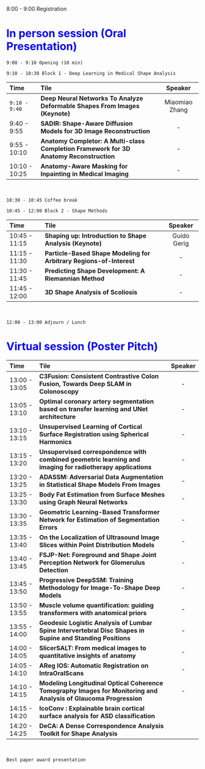 
8:00 - 9:00 Registration

# <span style="color:blue">In person session (Oral Presentation) </span> <br>

```
9:00 - 9:10 Opening (10 min) 
```

```
9:10 - 10:30 Block 1 - Deep Learning in Medical Shape Analysis
```

| Time   |      Tile      |  Speaker |
|:--------------|:-------------------------|:---------:|
| ```9:10 - 9:40```  | **Deep Neural Networks To Analyze Deformable Shapes From Images (Keynote)**             | Miaomiao Zhang |
| 9:40 - 9:55  | **SADIR: Shape-Aware Diffusion Models for 3D Image Reconstruction**                     |      -         |
| 9:55 - 10:10 | **Anatomy Completor: A Multi-class Completion Framework for 3D Anatomy Reconstruction** |      -         |
| 10:10 - 10:25| **Anatomy-Aware Masking for Inpainting in Medical Imaging**                             |      -         | 

<br>

```
10:30 - 10:45 Coffee break
```

```
10:45 - 12:00 Block 2 - Shape Methods  
```

| Time   |      Tile      |  Speaker |
|:--------------|:-------------------------|:---------:|
| 10:45 - 11:15 | **Shaping up: Introduction to Shape Analysis (Keynote)**              | Guido Gerig|
| 11:15 - 11:30 | **Particle-Based Shape Modeling for Arbitrary Regions-of-Interest**   |   -        |
| 11:30 - 11:45 | **Predicting Shape Development: A Riemannian Method**                 |    -       |
| 11:45 - 12:00 | **3D Shape Analysis of Scoliosis**                                    |    -       |

<br>

```
12:00 - 13:00 Adjourn / Lunch
```

# <span style="color:blue">Virtual session (Poster Pitch) </span> <br>



| Time   |      Tile      |  Speaker |
|:--------------|:-------------------------|:---------:|
| 13:00 - 13:05 | **C3Fusion: Consistent Contrastive Colon Fusion, Towards Deep SLAM in Colonoscopy**              | -|
| 13:05 - 13:10 | **Optimal coronary artery segmentation based on transfer learning and UNet architecture**   |   -        |
| 13:10 - 13:15 | **Unsupervised Learning of Cortical Surface Registration using Spherical Harmonics**                  |    -       |
| 13:15 - 13:20 | **Unsupervised correspondence with combined geometric learning and imaging for radiotherapy applications**   |    -       |
| 13:20 - 13:25 | **ADASSM: Adversarial Data Augmentation in Statistical Shape Models From Images**                                     |    -       |
| 13:25 - 13:30 | **Body Fat Estimation from Surface Meshes using Graph Neural Networks**                                     |    -       |
| 13:30 - 13:35 | **Geometric Learning-Based Transformer Network for Estimation of Segmentation Errors**                                     |    -       |
| 13:35 - 13:40 | **On the Localization of Ultrasound Image Slices within Point Distribution Models**                                     |    -       |
| 13:40 - 13:45 | **FSJP-Net: Foreground and Shape Joint Perception Network for Glomerulus Detection**                                     |    -       |
| 13:45 - 13:50 | **Progressive DeepSSM: Training Methodology for Image-To-Shape Deep Models**                                     |    -       |
| 13:50 - 13:55 | **Muscle volume quantification: guiding transformers with anatomical priors**                                     |    -       |
| 13:55 - 14:00 | **Geodesic Logistic Analysis of Lumbar Spine Intervertebral Disc Shapes in Supine and Standing Positions**                                     |    -       |
| 14:00 - 14:05 | **SlicerSALT: From medical images to quantitative insights of anatomy**                                     |    -       |
| 14:05 - 14:10 | **AReg IOS: Automatic Registration on IntraOralScans**                                     |    -       |
| 14:10 - 14:15 | **Modeling Longitudinal Optical Coherence Tomography Images for Monitoring and Analysis of Glaucoma Progression**  |    -       |
| 14:15 - 14:20 | **IcoConv : Explainable brain cortical surface analysis for ASD classification**     
| 14:20 - 14:25 | **DeCA: A Dense Correspondence Analysis Toolkit for Shape Analysis**     

<br>

 ```
 Best paper award presentation
```

